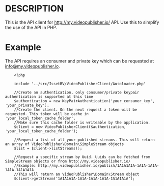 DESCRIPTION
===========
This is the API client for http://my.videopublisher.io/ API. Use this to simplify the use of the API in PHP.

Example
=======

The API requires an consumer and private key which can be requested at info@my.videopublisher.io.

```
    <?php

    include '../src/IssetBV/VideoPublisherClient/Autoloader.php'
    
    //Create an authentication, only consumer/private keypair authentication is supported at this time
    $authentication = new KeyPairAuthentication('your_consumer_key', 'your_private_key');
    //Create the client. On the next request a token will be requested. This token will be cache in 'your_local_token_cache_folder'.
    //Make sure this cache folder is writeable by the application.
    $client = new VideoPublisherClient($authentication, 'your_local_token_cache_folder');

    //Request a list of all your published streams. This will return an array of VideoPublisher\Domain\SimpleStream objects
    $list = $client->listStreams();
    
    //Request a specific stream by Uuid. Uuids can be fetched from SimpleStream objects or from http://my.videopublisher.io/
    //Example: http://my.videopublisher.io/publish/1A1A1A1A-1A1A-1A1A-1A1A-1A1A1A1A
    //This will return an VideoPublisher\Domain\Stream object 
    $client->getStream('1A1A1A1A-1A1A-1A1A-1A1A-1A1A1A1A');
    

```
